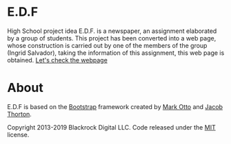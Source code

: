 # E.D.F
High School project idea
E.D.F. is a newspaper, an assignment elaborated by a group of students. This project has been converted into a web page, whose construction is carried out by one of the members of the group (Ingrid Salvador), taking the information of this assignment, this web page is obtained.
[Let's check the webpage](https://newspaperedf.netlify.app/)

# About
E.D.F is based on the [Bootstrap](http://getbootstrap.com/) framework created by [Mark Otto](https://twitter.com/mdo) and [Jacob Thorton](https://twitter.com/fat).

Copyright 2013-2019 Blackrock Digital LLC. Code released under the [MIT](https://github.com/BlackrockDigital/startbootstrap-creative/blob/gh-pages/LICENSE) license.
